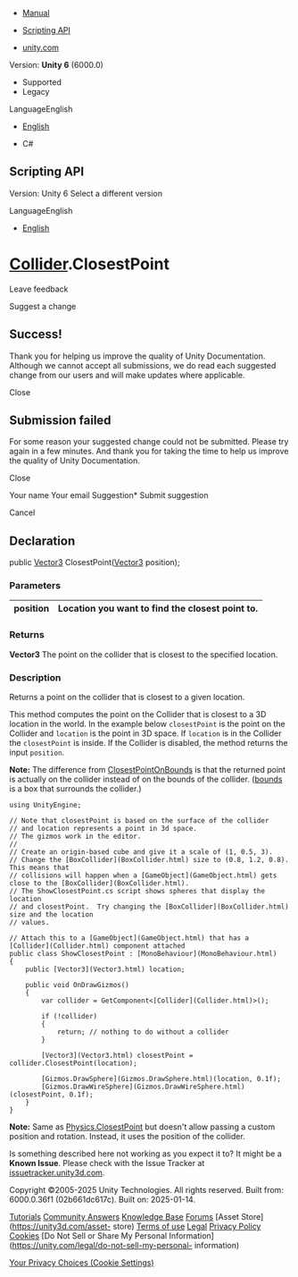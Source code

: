 [ ]()

  * [Manual](../Manual/index.html)
  * [Scripting API](../ScriptReference/index.html)

  * [unity.com](https://unity.com/)

Version: **Unity 6** (6000.0)

  * Supported
  * Legacy

LanguageEnglish

  * [English]()

  * C#

[ ](https://docs.unity3d.com)

## Scripting API

Version: Unity 6 Select a different version

LanguageEnglish

  * [English]()

#  [Collider](Collider.html).ClosestPoint

Leave feedback

Suggest a change

## Success!

Thank you for helping us improve the quality of Unity Documentation. Although
we cannot accept all submissions, we do read each suggested change from our
users and will make updates where applicable.

Close

## Submission failed

For some reason your suggested change could not be submitted. Please <a>try
again</a> in a few minutes. And thank you for taking the time to help us
improve the quality of Unity Documentation.

Close

Your name Your email Suggestion* Submit suggestion

Cancel

[ ]()

## Declaration

public [Vector3](Vector3.html) ClosestPoint([Vector3](Vector3.html) position);

### Parameters

position | Location you want to find the closest point to.  
---|---  
  
### Returns

**Vector3** The point on the collider that is closest to the specified
location.

### Description

Returns a point on the collider that is closest to a given location.

This method computes the point on the Collider that is closest to a 3D
location in the world. In the example below `closestPoint` is the point on the
Collider and `location` is the point in 3D space. If `location` is in the
Collider the `closestPoint` is inside. If the Collider is disabled, the method
returns the input `position`.  
  
**Note:** The difference from
[ClosestPointOnBounds](Collider.ClosestPointOnBounds.html) is that the
returned point is actually on the collider instead of on the bounds of the
collider. ([bounds](Collider-bounds.html) is a box that surrounds the
collider.)

    
    
    using UnityEngine;  
      
    // Note that closestPoint is based on the surface of the collider
    // and location represents a point in 3d space.
    // The gizmos work in the editor.
    //
    // Create an origin-based cube and give it a scale of (1, 0.5, 3).
    // Change the [BoxCollider](BoxCollider.html) size to (0.8, 1.2, 0.8).  This means that
    // collisions will happen when a [GameObject](GameObject.html) gets close to the [BoxCollider](BoxCollider.html).
    // The ShowClosestPoint.cs script shows spheres that display the location
    // and closestPoint.  Try changing the [BoxCollider](BoxCollider.html) size and the location
    // values.  
      
    // Attach this to a [GameObject](GameObject.html) that has a [Collider](Collider.html) component attached
    public class ShowClosestPoint : [MonoBehaviour](MonoBehaviour.html)
    {
        public [Vector3](Vector3.html) location;  
      
        public void OnDrawGizmos()
        {
            var collider = GetComponent<[Collider](Collider.html)>();  
      
            if (!collider)
            {
                return; // nothing to do without a collider
            }  
      
            [Vector3](Vector3.html) closestPoint = collider.ClosestPoint(location);  
      
            [Gizmos.DrawSphere](Gizmos.DrawSphere.html)(location, 0.1f);
            [Gizmos.DrawWireSphere](Gizmos.DrawWireSphere.html)(closestPoint, 0.1f);
        }
    }
    

**Note:** Same as [Physics.ClosestPoint](Physics.ClosestPoint.html) but
doesn't allow passing a custom position and rotation. Instead, it uses the
position of the collider.

Is something described here not working as you expect it to? It might be a
**Known Issue**. Please check with the Issue Tracker at
[issuetracker.unity3d.com](https://issuetracker.unity3d.com).

Copyright ©2005-2025 Unity Technologies. All rights reserved. Built from:
6000.0.36f1 (02b661dc617c). Built on: 2025-01-14.

[Tutorials](https://unity3d.com/learn) [Community
Answers](https://answers.unity3d.com) [Knowledge
Base](https://support.unity3d.com/hc/en-us)
[Forums](https://forum.unity3d.com) [Asset Store](https://unity3d.com/asset-
store) [Terms of use](https://docs.unity3d.com/Manual/TermsOfUse.html)
[Legal](https://unity.com/legal) [Privacy
Policy](https://unity.com/legal/privacy-policy)
[Cookies](https://unity.com/legal/cookie-policy) [Do Not Sell or Share My
Personal Information](https://unity.com/legal/do-not-sell-my-personal-
information)

[Your Privacy Choices (Cookie Settings)](javascript:void\(0\);)

